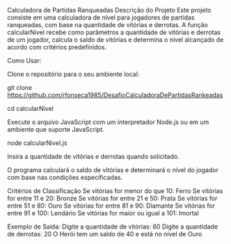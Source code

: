Calculadora de Partidas Ranqueadas
Descrição do Projeto
Este projeto consiste em uma calculadora de nível para jogadores de partidas ranqueadas, com base na quantidade de vitórias e derrotas. A função calcularNivel recebe como parâmetros a quantidade de vitórias e derrotas de um jogador, calcula o saldo de vitórias e determina o nível alcançado de acordo com critérios predefinidos.

Como Usar:

Clone o repositório para o seu ambiente local:

git clone https://github.com/rfonseca1985/DesafioCalculadoraDePartidasRankeadas

cd calcularNivel

Execute o arquivo JavaScript com um interpretador Node.js ou em um ambiente que suporte JavaScript.

node calcularNivel.js

Insira a quantidade de vitórias e derrotas quando solicitado.

O programa calculará o saldo de vitórias e determinará o nível do jogador com base nas condições especificadas.

Critérios de Classificação
Se vitórias for menor do que 10: Ferro
Se vitórias for entre 11 e 20: Bronze
Se vitórias for entre 21 e 50: Prata
Se vitórias for entre 51 e 80: Ouro
Se vitórias for entre 81 e 90: Diamante
Se vitórias for entre 91 e 100: Lendário
Se vitórias for maior ou igual a 101: Imortal

Exemplo de Saída:
Digite a quantidade de vitórias: 60
Digite a quantidade de derrotas: 20
O Herói tem um saldo de 40 e está no nível de Ouro
